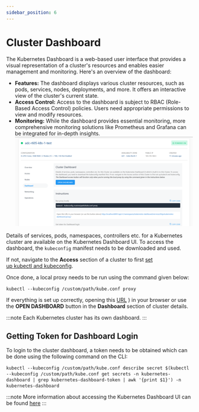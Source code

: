 ```yaml
---
sidebar_position: 6
---
```

# Cluster Dashboard

The Kubernetes Dashboard is a web-based user interface that provides a visual representation of a cluster's resources and enables easier management and monitoring. Here's an overview of the dashboard:

- **Features:** The dashboard displays various cluster resources, such as pods, services, nodes, deployments, and more. It offers an interactive view of the cluster's current state.
- **Access Control:** Access to the dashboard is subject to RBAC (Role-Based Access Control) policies. Users need appropriate permissions to view and modify resources.
- **Monitoring:** While the dashboard provides essential monitoring, more comprehensive monitoring solutions like Prometheus and Grafana can be integrated for in-depth insights.
![Cluster Dashboard](img/Dashboard1.png)

Details of services, pods, namespaces, controllers etc. for a Kubernetes cluster are available on the Kubernetes Dashboard UI. To access the dashboard, the `kubeconfig` manifest needs to be downloaded and used.

If not, navigate to the **Access** section of a cluster to first [set up kubectl and kubeconfig](AccessingaClusterusingtheCommandLine).

Once done, a local proxy needs to be run using the command given below:

```
kubectl --kubeconfig /custom/path/kube.conf proxy
```


If everything is set up correctly, opening this [URL](http://localhost:8001/api/v1/namespaces/kubernetes-dashboard/services/https:kubernetes-dashboard:/proxy/) ) in your browser or use the **OPEN DASHBOARD** button in the **Dashboard** section of cluster details.

:::note
Each Kubernetes cluster has its own dashboard.
:::

## Getting Token for Dashboard Login

To login to the cluster dashboard, a token needs to be obtained which can be done using the following command on the CLI:

```
kubectl --kubeconfig /custom/path/kube.conf describe secret $(kubectl --kubeconfig /custom/path/kube.conf get secrets -n kubernetes-dashboard | grep kubernetes-dashboard-token | awk '{print $1}') -n kubernetes-dashboard
```

:::note
More information about accessing the Kubernetes Dashboard UI can be found [here](https://kubernetes.io/docs/tasks/access-application-cluster/web-ui-dashboard/#accessing-the-dashboard-ui)
:::




